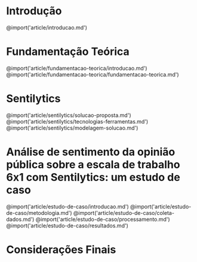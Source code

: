 <!-- Capítulo 1: Introdução -->
# Introdução
@import('article/introducao.md')

<!-- Capítulo 2: Fundamentação Teórica -->
# Fundamentação Teórica
@import('article/fundamentacao-teorica/introducao.md')
@import('article/fundamentacao-teorica/fundamentacao-teorica.md')

<!-- Capítulo 3: Sentilytics -->
# Sentilytics

@import('article/sentilytics/solucao-proposta.md')
@import('article/sentilytics/tecnologias-ferramentas.md')
@import('article/sentilytics/modelagem-solucao.md')

<!-- Capítulo 4: Sentilytics -->
# Análise de sentimento da opinião pública sobre a escala de trabalho 6x1 com Sentilytics: um estudo de caso
@import('article/estudo-de-caso/introducao.md')
@import('article/estudo-de-caso/metodologia.md')
@import('article/estudo-de-caso/coleta-dados.md')
@import('article/estudo-de-caso/processamento.md')
@import('article/estudo-de-caso/resultados.md')

<!-- Capítulo 5: Sentilytics -->
# Considerações Finais
